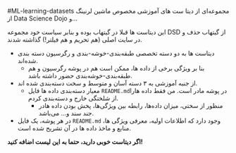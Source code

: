 #ML-learning-datasets
مجموعه‌ای از دیتا ست های آموزشی مخصوص ماشین لرنینگ از Data Science Dojo  و...

این دیتاست ها قبلا در گیتهاب بوده و بنابر سیاست خود مجموعه DSD از گیتهاب حذف و در سایت اصلی (هم تحریم و هم فیلتر!) گذاشته شدند.

- دیتاست ها به دو دسته تخصصی طبقه‌بندی-خوشه-بندی و رگرسیون دسته بندی شده‌اند.
  - بنا بر ویژگی برخی از داده ها، ممکن است هم در پوشه رگرسیون و هم طبقه‌بندی-خوشه‌بندی حضور داشته باشد.
- از جنبه آموزشی به ۳ دسته آسان و متوسط و سخت دسته‌بندی شده اند.
  - معیار دسته‌بندی داده ها فایل `README.md`در پوشه مادر است. من فقط داده هارا از شلختگی خارج و دسته‌بندی کردم.
     - منظور از سختی، میزان داده‌ها، رابطه بین ویژگی‌ها، پخش بودن داده هادر جند سند و... می‌باشد.
-  در هر پوشه، یک فایل `README.md` وجود دارد که اطلاعات اولیه، معرفی ویژگی ها، منابع و ماخذ داده ها در آن تشریح شده است.

 **اگر دیتاست خوبی دارید، حتما به این لیست اضافه کنید!**
